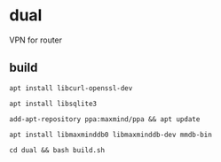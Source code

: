 # dual
VPN for router

## build

`apt install libcurl-openssl-dev`  

`apt install libsqlite3`  

`add-apt-repository ppa:maxmind/ppa && apt update`  

`apt install libmaxminddb0 libmaxminddb-dev mmdb-bin`

`cd dual && bash build.sh`